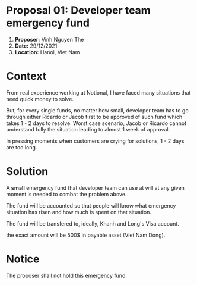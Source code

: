 # Proposal 01: Developer team emergency fund
1. __Proposer:__ Vinh Nguyen The
2. __Date:__ 29/12/2021
3. __Location:__ Hanoi, Viet Nam

# Context
From real experience working at Notional, I have faced many situations that need quick money to solve. 

But, for every single funds, no matter how small, developer team has to go through either Ricardo or Jacob first to be approved of such fund which takes 1 - 2 days to resolve. Worst case scenario, Jacob or Ricardo cannot understand fully the situation leading to almost 1 week of approval.

In pressing moments when customers are crying for solutions, 1 - 2 days are too long.

# Solution
A __small__ emergency fund that developer team can use at will at any given moment is needed to combat the problem above.

The fund will be accounted so that people will know what emergency situation has risen and how much is spent on that situation.

The fund will be transfered to, ideally, Khanh and Long's Visa account.

the exact amount will be 500$ in payable asset (Viet Nam Dong).

# Notice
The proposer shall not hold this emergency fund.